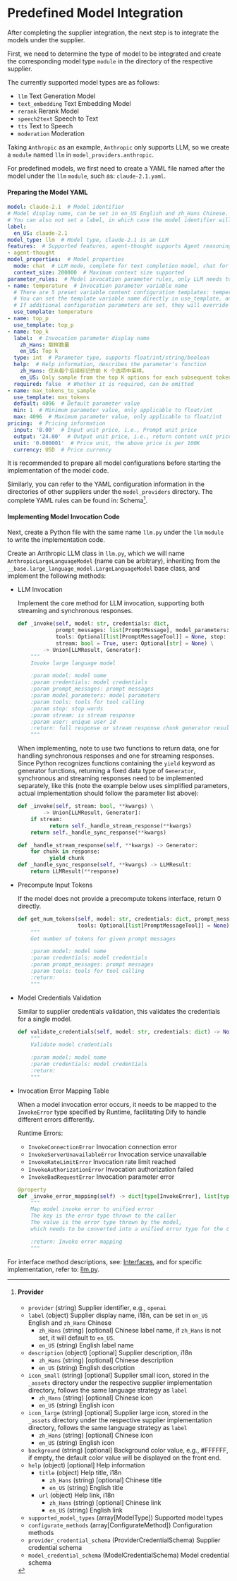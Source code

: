 # Predefined Model Integration

After completing the supplier integration, the next step is to integrate the models under the supplier.

First, we need to determine the type of model to be integrated and create the corresponding model type `module` in the directory of the respective supplier.

The currently supported model types are as follows:

* `llm` Text Generation Model
* `text_embedding` Text Embedding Model
* `rerank` Rerank Model
* `speech2text` Speech to Text
* `tts` Text to Speech
* `moderation` Moderation

Taking `Anthropic` as an example, `Anthropic` only supports LLM, so we create a `module` named `llm` in `model_providers.anthropic`.

For predefined models, we first need to create a YAML file named after the model under the `llm` `module`, such as: `claude-2.1.yaml`.

#### Preparing the Model YAML

```yaml
model: claude-2.1  # Model identifier
# Model display name, can be set in en_US English and zh_Hans Chinese. If zh_Hans is not set, it will default to en_US.
# You can also not set a label, in which case the model identifier will be used.
label:
  en_US: claude-2.1
model_type: llm  # Model type, claude-2.1 is an LLM
features:  # Supported features, agent-thought supports Agent reasoning, vision supports image understanding
- agent-thought
model_properties:  # Model properties
  mode: chat  # LLM mode, complete for text completion model, chat for dialogue model
  context_size: 200000  # Maximum context size supported
parameter_rules:  # Model invocation parameter rules, only LLM needs to provide
- name: temperature  # Invocation parameter variable name
  # There are 5 preset variable content configuration templates: temperature/top_p/max_tokens/presence_penalty/frequency_penalty
  # You can set the template variable name directly in use_template, and it will use the default configuration in entities.defaults.PARAMETER_RULE_TEMPLATE
  # If additional configuration parameters are set, they will override the default configuration
  use_template: temperature
- name: top_p
  use_template: top_p
- name: top_k
  label:  # Invocation parameter display name
    zh_Hans: 取样数量
    en_US: Top k
  type: int  # Parameter type, supports float/int/string/boolean
  help:  # Help information, describes the parameter's function
    zh_Hans: 仅从每个后续标记的前 K 个选项中采样。
    en_US: Only sample from the top K options for each subsequent token.
  required: false  # Whether it is required, can be omitted
- name: max_tokens_to_sample
  use_template: max_tokens
  default: 4096  # Default parameter value
  min: 1  # Minimum parameter value, only applicable to float/int
  max: 4096  # Maximum parameter value, only applicable to float/int
pricing:  # Pricing information
  input: '8.00'  # Input unit price, i.e., Prompt unit price
  output: '24.00'  # Output unit price, i.e., return content unit price
  unit: '0.000001'  # Price unit, the above price is per 100K
  currency: USD  # Price currency
```

It is recommended to prepare all model configurations before starting the implementation of the model code.

Similarly, you can refer to the YAML configuration information in the directories of other suppliers under the `model_providers` directory. The complete YAML rules can be found in: Schema[^1].

#### Implementing Model Invocation Code

Next, create a Python file with the same name `llm.py` under the `llm` `module` to write the implementation code.

Create an Anthropic LLM class in `llm.py`, which we will name `AnthropicLargeLanguageModel` (name can be arbitrary), inheriting from the `__base.large_language_model.LargeLanguageModel` base class, and implement the following methods:

*   LLM Invocation

    Implement the core method for LLM invocation, supporting both streaming and synchronous responses.

    ```python
    def _invoke(self, model: str, credentials: dict,
                prompt_messages: list[PromptMessage], model_parameters: dict,
                tools: Optional[list[PromptMessageTool]] = None, stop: Optional[List[str]] = None,
                stream: bool = True, user: Optional[str] = None) \
            -> Union[LLMResult, Generator]:
        """
        Invoke large language model

        :param model: model name
        :param credentials: model credentials
        :param prompt_messages: prompt messages
        :param model_parameters: model parameters
        :param tools: tools for tool calling
        :param stop: stop words
        :param stream: is stream response
        :param user: unique user id
        :return: full response or stream response chunk generator result
        """
    ```

    When implementing, note to use two functions to return data, one for handling synchronous responses and one for streaming responses. Since Python recognizes functions containing the `yield` keyword as generator functions, returning a fixed data type of `Generator`, synchronous and streaming responses need to be implemented separately, like this (note the example below uses simplified parameters, actual implementation should follow the parameter list above):

    ```python
    def _invoke(self, stream: bool, **kwargs) \
            -> Union[LLMResult, Generator]:
        if stream:
              return self._handle_stream_response(**kwargs)
        return self._handle_sync_response(**kwargs)

    def _handle_stream_response(self, **kwargs) -> Generator:
        for chunk in response:
              yield chunk
    def _handle_sync_response(self, **kwargs) -> LLMResult:
        return LLMResult(**response)
    ```
*   Precompute Input Tokens

    If the model does not provide a precompute tokens interface, return 0 directly.

    ```python
    def get_num_tokens(self, model: str, credentials: dict, prompt_messages: list[PromptMessage],
                       tools: Optional[list[PromptMessageTool]] = None) -> int:
        """
        Get number of tokens for given prompt messages

        :param model: model name
        :param credentials: model credentials
        :param prompt_messages: prompt messages
        :param tools: tools for tool calling
        :return:
        """
    ```
*   Model Credentials Validation

    Similar to supplier credentials validation, this validates the credentials for a single model.

    ```python
    def validate_credentials(self, model: str, credentials: dict) -> None:
        """
        Validate model credentials

        :param model: model name
        :param credentials: model credentials
        :return:
        """
    ```
*   Invocation Error Mapping Table

    When a model invocation error occurs, it needs to be mapped to the `InvokeError` type specified by Runtime, facilitating Dify to handle different errors differently.

    Runtime Errors:

    * `InvokeConnectionError` Invocation connection error
    * `InvokeServerUnavailableError` Invocation service unavailable
    * `InvokeRateLimitError` Invocation rate limit reached
    * `InvokeAuthorizationError` Invocation authorization failed
    * `InvokeBadRequestError` Invocation parameter error

    ```python
    @property
    def _invoke_error_mapping(self) -> dict[type[InvokeError], list[type[Exception]]]:
        """
        Map model invoke error to unified error
        The key is the error type thrown to the caller
        The value is the error type thrown by the model,
        which needs to be converted into a unified error type for the caller.

        :return: Invoke error mapping
        """
    ```

For interface method descriptions, see: [Interfaces](https://github.com/langgenius/dify/blob/main/api/core/model_runtime/docs/zh_Hans/interfaces.md), and for specific implementation, refer to: [llm.py](https://github.com/langgenius/dify-runtime/blob/main/lib/model_providers/anthropic/llm/llm.py).

[^1]: #### Provider

    * `provider` (string) Supplier identifier, e.g., `openai`
    * `label` (object) Supplier display name, i18n, can be set in `en_US` English and `zh_Hans` Chinese
      * `zh_Hans` (string) [optional] Chinese label name, if `zh_Hans` is not set, it will default to `en_US`.
      * `en_US` (string) English label name
    * `description` (object) [optional] Supplier description, i18n
      * `zh_Hans` (string) [optional] Chinese description
      * `en_US` (string) English description
    * `icon_small` (string) [optional] Supplier small icon, stored in the `_assets` directory under the respective supplier implementation directory, follows the same language strategy as `label`
      * `zh_Hans` (string) [optional] Chinese icon
      * `en_US` (string) English icon
    * `icon_large` (string) [optional] Supplier large icon, stored in the `_assets` directory under the respective supplier implementation directory, follows the same language strategy as `label`
      * `zh_Hans` (string) [optional] Chinese icon
      * `en_US` (string) English icon
    * `background` (string) [optional] Background color value, e.g., #FFFFFF, if empty, the default color value will be displayed on the front end.
    * `help` (object) [optional] Help information
      * `title` (object) Help title, i18n
        * `zh_Hans` (string) [optional] Chinese title
        * `en_US` (string) English title
      * `url` (object) Help link, i18n
        * `zh_Hans` (string) [optional] Chinese link
        * `en_US` (string) English link
    * `supported_model_types` (array[ModelType]) Supported model types
    * `configurate_methods` (array[ConfigurateMethod]) Configuration methods
    * `provider_credential_schema` (ProviderCredentialSchema) Supplier credential schema
    * `model_credential_schema` (ModelCredentialSchema) Model credential schema